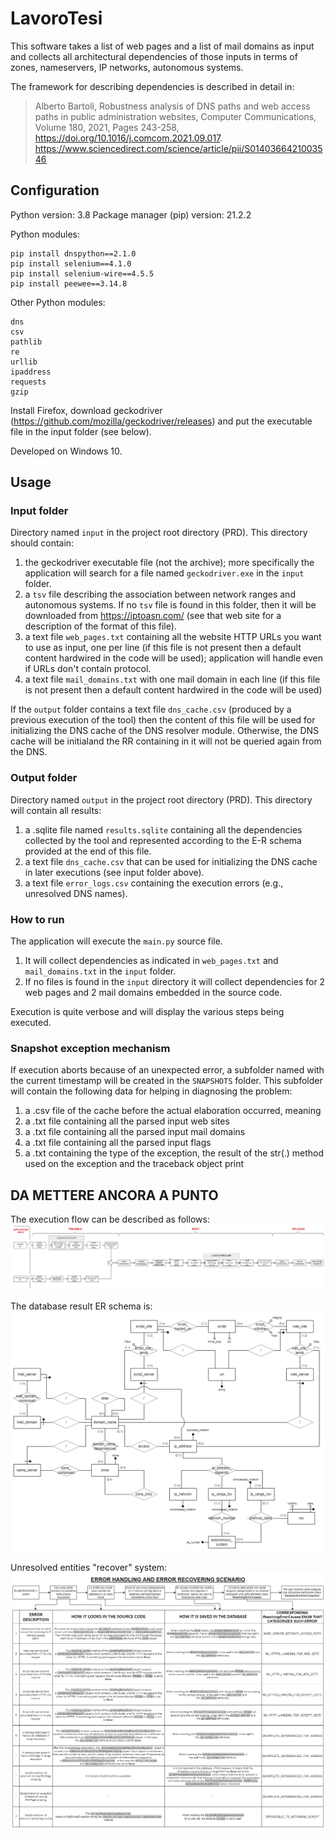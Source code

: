 # LavoroTesi

This software takes a list of web pages and a list of mail domains as input and collects all architectural dependencies of those inputs in terms of zones, nameservers, IP networks, autonomous systems.

The framework for describing dependencies is described in detail in:

> Alberto Bartoli,
 Robustness analysis of DNS paths and web access paths in public administration websites,
 Computer Communications,
 Volume 180, 2021, Pages 243-258,
 https://doi.org/10.1016/j.comcom.2021.09.017.
 https://www.sciencedirect.com/science/article/pii/S0140366421003546

## Configuration 
Python version: 3.8
Package manager (pip) version: 21.2.2

Python modules:
```
pip install dnspython==2.1.0
pip install selenium==4.1.0
pip install selenium-wire==4.5.5
pip install peewee==3.14.8
```
Other Python modules:
```
dns
csv
pathlib
re
urllib
ipaddress
requests
gzip
```
Install Firefox, download geckodriver (https://github.com/mozilla/geckodriver/releases) and put the executable file in the input folder (see below).

Developed on Windows 10.

## Usage

### Input folder
Directory named `input` in the project root directory (PRD). This directory should contain:

1) the geckodriver executable file (not the archive); more specifically the application will search for a file named
`geckodriver.exe` in the `input` folder.
2) a `tsv` file describing the association between network ranges and autonomous systems. If no `tsv` file is found in
this folder, then it will be downloaded from https://iptoasn.com/ (see that web site for a description of the format of
this file).
3) a text file `web_pages.txt` containing all the website HTTP URLs you want to use as input, one per line (if this file
is not present then a default content hardwired in the code will be used); application will handle even if URLs don't
contain protocol.
4) a text file `mail_domains.txt` with one mail domain in each line (if this file is not present then a default content
hardwired in the code will be used)

If the `output` folder contains a text file `dns_cache.csv` (produced by a previous execution of the tool) then the
content of this file will be used for initializing the DNS cache of the DNS resolver module. Otherwise, the DNS cache
will be initialand the RR containing in it will not be queried again from the DNS. 

### Output folder
Directory named `output` in the project root directory (PRD). This directory will contain all results:

1) a .sqlite file named `results.sqlite` containing all the dependencies collected by the tool and represented according
to the E-R schema provided at the end of this file.
2) a text file `dns_cache.csv` that can be used for initializing the DNS cache in later executions (see input folder
above).
3) a text file  `error_logs.csv` containing the execution errors (e.g., unresolved DNS names).

### How to run
The application will execute the `main.py` source file.

1) It will collect dependencies as indicated in `web_pages.txt` and `mail_domains.txt` in the `input` folder.
2) If no files is found in the `input` directory it will collect dependencies for 2 web pages and 2 mail domains
embedded in the source code.

Execution is quite verbose and will display the various steps being executed.

### Snapshot exception mechanism
If execution aborts because of an unexpected error, a subfolder named with the current timestamp will be created in the
`SNAPSHOTS` folder. This subfolder will contain the following data for helping in diagnosing the problem:
1) a .csv file of the cache before the actual elaboration occurred, meaning 
2) a .txt file containing all the parsed input web sites
3) a .txt file containing all the parsed input mail domains
4) a .txt file containing all the parsed input flags
5) a .txt containing the type of the exception, the result of the str(.) method used on the exception and the traceback
object print

## DA METTERE ANCORA A PUNTO

The execution flow can be described as follows:
![alt text](res/flow_diagram.png)


The database result ER schema is:
![alt text](res/er_schema.png)


Unresolved entities "recover" system:
![alt text](res/error_table.png)
 